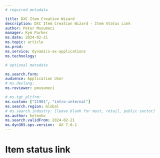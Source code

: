 ```yaml
---
# required metadata

title: DXC Item Creation Wizard 
description: DXC Item Creation Wizard - Item Status Link
author: Peter Musumeci
manager: Kym Parker
ms.date: 2024-02-21
ms.topic: article
ms.prod: 
ms.service: dynamics-ax-applications
ms.technology: 

# optional metadata

ms.search.form:  
audience: Application User
# ms.devlang: 
ms.reviewer: pmusumeci

# ms.tgt_pltfrm: 
ms.custom: ["21901", "intro-internal"]
ms.search.region: Global
# ms.search.industry: [leave blank for most, retail, public sector]
ms.author: helenho
ms.search.validFrom: 2024-02-21
ms.dyn365.ops.version:  AX 7.0.1
---
```


# Item status link
